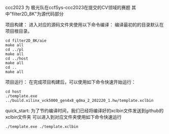 ccc2023 为 极光队在ccfSys-ccc2023在提交的CV领域的赛题
其中"filter2D_8K"为源代码部分

项目构建：
进入对应的源码文件夹使用以下命令编译：
编译最初的的目录默认在项目根目录。
```
cd filter2D_8K/aie
make all
cd ../pl
make all
cd ../host
make all
cd ..
make all
```
项目运行：
在完成项目构建后，可以使用如下命令快速开始运行：
```
cd host
./template.exe ../build.xilinx_vck5000_gen4x8_qdma_2_202220_1.hw/template.xclbin
```

quick_start:
为了节约编译时间，我们已经将编译好的xclbin文件发送到github的xclbin文件夹
可以进入到对应文件夹使用如下命令快速运行
```
./template.exe ./template.xclbin
```
